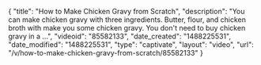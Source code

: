 {
    "title": "How to Make Chicken Gravy from Scratch",
    "description": "You can make chicken gravy with three ingredients. Butter, flour, and chicken broth with make you some chicken gravy. You don't need to buy chicken gravy in a ...",
    "videoid": "85582133",
    "date_created": "1488225531",
    "date_modified": "1488225531",
    "type": "captivate",
    "layout": "video",
    "url": "\/v\/how-to-make-chicken-gravy-from-scratch\/85582133"
}